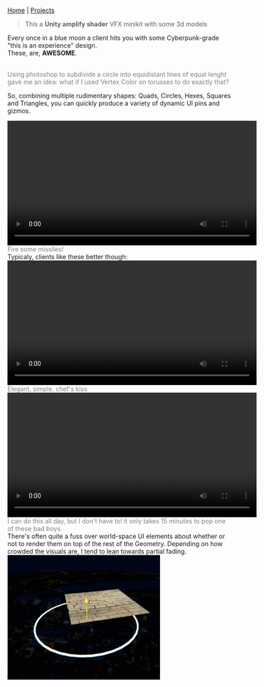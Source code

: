 [Home](index.md) | [Projects](Projects.md) 

>This a **Unity amplify shader** VFX minikit with some 3d models 

Every once in a blue moon a client hits you with some Cyberpunk-grade "this is an experience" design.  
These, are, **AWESOME**.

<br/>
 <span style="color: gray;">Using photoshop to subdivide a circle into equidistant lines of equal lenght gave me an idea: what if I used Vertex Color on torusses to do exactly that? </span>
  

So, combining multiple rudimentary shapes: Quads, Circles, Hexes, Squares and Triangles, you can quickly produce a variety of dynamic UI pins and gizmos. 


<video controls width="560" style="display: block; margin: 0 auto;">
  <source src="Projects/VFX/UIReticle2.mp4" type="video/mp4">
</video>
 <span style="color: gray;">Fire some missiles!</span>
<br/>
Typicaly, clients like these better though:

<video controls width="560" style="display: block; margin: 0 auto;">
  <source src="Projects/VFX/LozengePin2.mp4" type="video/mp4">
</video>
 <span style="color: gray;">Elegant, simple, chef's kiss</span>

<br/>
<video controls width="560" style="display: block; margin: 0 auto;">
  <source src="Projects/VFX/HexPin.mp4" type="video/mp4">
</video>
 <span style="color: gray;">I can do this all day, but I don't have to! it only takes 15 minutes to pop one of these bad boys</span>

<br/>
There's often quite a fuss over world-space UI elements about whether or not to render them on top of the rest of the Geometry. 
Depending on how crowded the visuals are, I tend to lean towards partial fading.

<img src="Projects/VFX/RenderOnTop.gif" alt="renderquirk" style="height: 280px; width: auto">  
<span style="color: gray;"></span>

